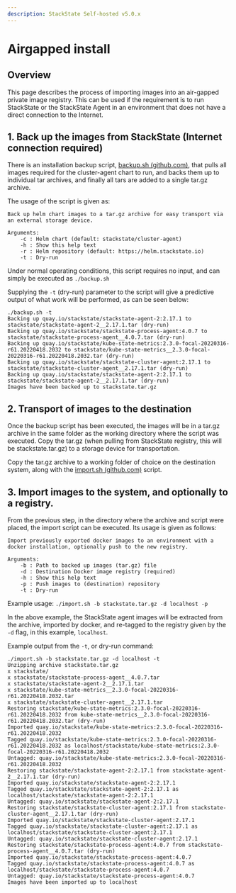 ```yaml
---
description: StackState Self-hosted v5.0.x
---
```


# Airgapped install

## Overview

This page describes the process of importing images into an air-gapped private image registry.  This can be used if the requirement is to run StackState or the StackState Agent in an environment that does not have a direct connection to the Internet.

## 1. Back up the images from StackState (Internet connection required)

There is an installation backup script, [backup.sh (github.com)](https://github.com/StackVista/helm-charts/blob/master/stable/cluster-agent/installation/backup.sh), that pulls all images required for the cluster-agent chart to run, and backs them up to individual tar archives, and finally all tars are added to a single tar.gz archive.

The usage of the script is given as:
```text
Back up helm chart images to a tar.gz archive for easy transport via an external storage device.

Arguments:
    -c : Helm chart (default: stackstate/cluster-agent)
    -h : Show this help text
    -r : Helm repository (default: https://helm.stackstate.io)
    -t : Dry-run
```

Under normal operating conditions, this script requires no input, and can simply be executed as ```./backup.sh```

Supplying the `-t` (dry-run) parameter to the script will give a predictive output of what work will be performed, as can be seen below:
```text
./backup.sh -t
Backing up quay.io/stackstate/stackstate-agent-2:2.17.1 to stackstate/stackstate-agent-2__2.17.1.tar (dry-run)
Backing up quay.io/stackstate/stackstate-process-agent:4.0.7 to stackstate/stackstate-process-agent__4.0.7.tar (dry-run)
Backing up quay.io/stackstate/kube-state-metrics:2.3.0-focal-20220316-r61.20220418.2032 to stackstate/kube-state-metrics__2.3.0-focal-20220316-r61.20220418.2032.tar (dry-run)
Backing up quay.io/stackstate/stackstate-cluster-agent:2.17.1 to stackstate/stackstate-cluster-agent__2.17.1.tar (dry-run)
Backing up quay.io/stackstate/stackstate-agent-2:2.17.1 to stackstate/stackstate-agent-2__2.17.1.tar (dry-run)
Images have been backed up to stackstate.tar.gz
```

## 2. Transport of images to the destination

Once the backup script has been executed, the images will be in a tar.gz archive in the same folder as the working directory where the script was executed.
Copy the tar.gz (when pulling from StackState registry, this will be stackstate.tar.gz) to a storage device for transportation.

Copy the tar.gz archive to a working folder of choice on the destination system, along with the [import.sh (github.com)](https://github.com/StackVista/helm-charts/blob/master/stable/cluster-agent/installation/import.sh) script.

## 3. Import images to the system, and optionally to a registry.

From the previous step, in the directory where the archive and script were placed, the import script can be executed. Its usage is given as follows:

```text
Import previously exported docker images to an environment with a docker installation, optionally push to the new registry.

Arguments:
    -b : Path to backed up images (tar.gz) file
    -d : Destination Docker image registry (required)
    -h : Show this help text
    -p : Push images to (destination) repository
    -t : Dry-run
```

Example usage:
`./import.sh -b stackstate.tar.gz -d localhost -p`

In the above example, the StackState agent images will be extracted from the archive, imported by docker, and re-tagged to the registry given by the `-d` flag, in this example, `localhost`.

Example output from the `-t`, or dry-run command:

```text
./import.sh -b stackstate.tar.gz -d localhost -t
Unzipping archive stackstate.tar.gz
x stackstate/
x stackstate/stackstate-process-agent__4.0.7.tar
x stackstate/stackstate-agent-2__2.17.1.tar
x stackstate/kube-state-metrics__2.3.0-focal-20220316-r61.20220418.2032.tar
x stackstate/stackstate-cluster-agent__2.17.1.tar
Restoring stackstate/kube-state-metrics:2.3.0-focal-20220316-r61.20220418.2032 from kube-state-metrics__2.3.0-focal-20220316-r61.20220418.2032.tar (dry-run)
Imported quay.io/stackstate/kube-state-metrics:2.3.0-focal-20220316-r61.20220418.2032
Tagged quay.io/stackstate/kube-state-metrics:2.3.0-focal-20220316-r61.20220418.2032 as localhost/stackstate/kube-state-metrics:2.3.0-focal-20220316-r61.20220418.2032
Untagged: quay.io/stackstate/kube-state-metrics:2.3.0-focal-20220316-r61.20220418.2032
Restoring stackstate/stackstate-agent-2:2.17.1 from stackstate-agent-2__2.17.1.tar (dry-run)
Imported quay.io/stackstate/stackstate-agent-2:2.17.1
Tagged quay.io/stackstate/stackstate-agent-2:2.17.1 as localhost/stackstate/stackstate-agent-2:2.17.1
Untagged: quay.io/stackstate/stackstate-agent-2:2.17.1
Restoring stackstate/stackstate-cluster-agent:2.17.1 from stackstate-cluster-agent__2.17.1.tar (dry-run)
Imported quay.io/stackstate/stackstate-cluster-agent:2.17.1
Tagged quay.io/stackstate/stackstate-cluster-agent:2.17.1 as localhost/stackstate/stackstate-cluster-agent:2.17.1
Untagged: quay.io/stackstate/stackstate-cluster-agent:2.17.1
Restoring stackstate/stackstate-process-agent:4.0.7 from stackstate-process-agent__4.0.7.tar (dry-run)
Imported quay.io/stackstate/stackstate-process-agent:4.0.7
Tagged quay.io/stackstate/stackstate-process-agent:4.0.7 as localhost/stackstate/stackstate-process-agent:4.0.7
Untagged: quay.io/stackstate/stackstate-process-agent:4.0.7
Images have been imported up to localhost
```
